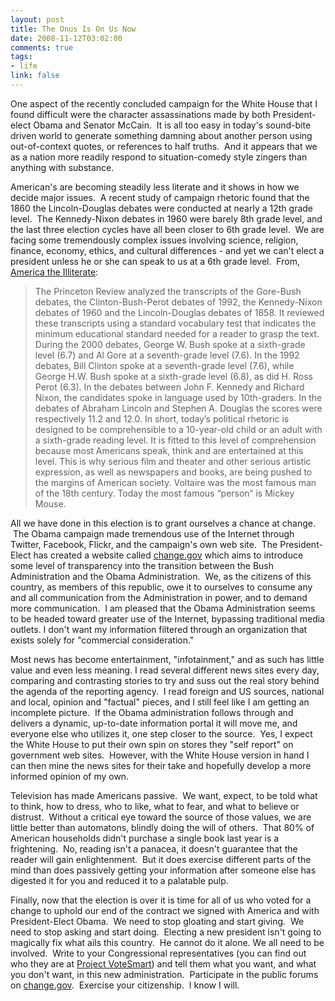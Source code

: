 ```yaml
--- 
layout: post
title: The Onus Is On Us Now
date: 2008-11-12T03:02:00
comments: true
tags:
- life
link: false
---
```

One aspect of the recently concluded campaign for the White House that I found difficult were the character assassinations made by both President-elect Obama and Senator McCain.  It is all too easy in today's sound-bite driven world to generate something damning about another person using out-of-context quotes, or references to half truths.  And it appears that we as a nation more readily respond to situation-comedy style zingers than anything with substance.

American's are becoming steadily less literate and it shows in how we decide major issues.  A recent study of campaign rhetoric found that the 1860 the Lincoln-Douglas debates were conducted at nearly a 12th grade level.  The Kennedy-Nixon debates in 1960 were barely 8th grade level, and the last three election cycles have all been closer to 6th grade level.  We are facing some tremendously complex issues involving science, religion, finance, economy, ethics, and cultural differences - and yet we can't elect a president unless he or she can speak to us at a 6th grade level.  From, <a title="America the Illiterate" href="http://www.truthdig.com/report/page2/20081110_america_the_illiterate/">America the Illiterate</a>: 
<blockquote>The Princeton Review analyzed the transcripts of the Gore-Bush debates, the Clinton-Bush-Perot debates of 1992, the Kennedy-Nixon debates of 1960 and the Lincoln-Douglas debates of 1858. It reviewed these transcripts using a standard vocabulary test that indicates the minimum educational standard needed for a reader to grasp the text. During the 2000 debates, George W. Bush spoke at a sixth-grade level (6.7) and Al Gore at a seventh-grade level (7.6). In the 1992 debates, Bill Clinton spoke at a seventh-grade level (7.6), while George H.W. Bush spoke at a sixth-grade level (6.8), as did H. Ross Perot (6.3). In the debates between John F. Kennedy and Richard Nixon, the candidates spoke in language used by 10th-graders. In the debates of Abraham Lincoln and Stephen A. Douglas the scores were respectively 11.2 and 12.0. In short, today’s political rhetoric is designed to be comprehensible to a 10-year-old child or an adult with a sixth-grade reading level. It is fitted to this level of comprehension because most Americans speak, think and are entertained at this level. This is why serious film and theater and other serious artistic expression, as well as newspapers and books, are being pushed to the margins of American society. Voltaire was the most famous man of the 18th century. Today the most famous “person” is Mickey Mouse.</blockquote>
All we have done in this election is to grant ourselves a chance at change.  The Obama campaign made tremendous use of the Internet through Twitter, Facebook, Flickr, and the campaign's own web site.  The President-Elect has created a website called <a title="The Office of the President-Elect" href="http://change.gov">change.gov</a> which aims to introduce some level of transparency into the transition between the Bush Administration and the Obama Administration.  We, as the citizens of this country, as members of this republic, owe it to ourselves to consume any and all communication from the Administration in power, and to demand more communication.  I am pleased that the Obama Administration seems to be headed toward greater use of the Internet, bypassing traditional media outlets. I don't want my information filtered through an organization that exists solely for "commercial consideration."

Most news has become entertainment, "infotainment," and as such has little value and even less meaning. I read several different news sites every day, comparing and contrasting stories to try and suss out the real story behind the agenda of the reporting agency.  I read foreign and US sources, national and local, opinion and "factual" pieces, and I still feel like I am getting an incomplete picture.  If the Obama administration follows through and delivers a dynamic, up-to-date information portal it will move me, and everyone else who utilizes it, one step closer to the source.  Yes, I expect the White House to put their own spin on stores they "self report" on government web sites.  However, with the White House version in hand I can then mine the news sites for their take and hopefully develop a more informed opinion of my own.

Television has made Americans passive.  We want, expect, to be told what to think, how to dress, who to like, what to fear, and what to believe or distrust.  Without a critical eye toward the source of those values, we are little better than automatons, blindly doing the will of others.  That 80% of American households didn't purchase a single book last year is a frightening.  No, reading isn't a panacea, it doesn't guarantee that the reader will gain enlightenment.  But it does exercise different parts of the mind than does passively getting your information after someone else has digested it for you and reduced it to a palatable pulp.

Finally, now that the election is over it is time for all of us who voted for a change to uphold our end of the contract we signed with America and with President-Elect Obama.  We need to stop gloating and start giving.  We need to stop asking and start doing.  Electing a new president isn't going to magically fix what ails this country.  He cannot do it alone. We all need to be involved.  Write to your Congressional representatives (you can find out who they are at <a title="Project VoteSmart" href="http://www.votesmart.org/">Project VoteSmart</a>) and tell them what you want, and what you don't want, in this new administration.  Participate in the public forums on <a title="Change.gov" href="http://change.gov">change.gov</a>.  Exercise your citizenship.  I know I will.

